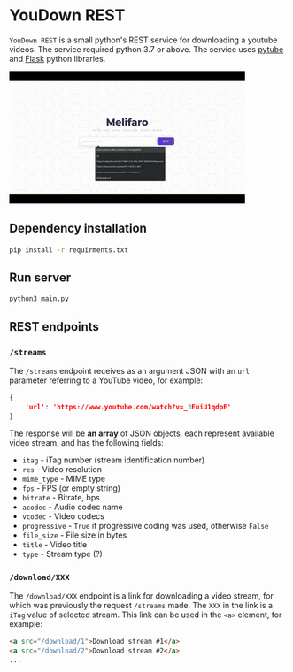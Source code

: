 # YouDown REST

`YouDown REST` is a small python's REST service for downloading a youtube videos. The service required python 3.7 or above. The service uses [pytube](https://pypi.org/project/pytube/) and [Flask](https://flask.palletsprojects.com/en/2.2.x/) python libraries.

![](static/images/ytdownloader.gif)
## Dependency installation

```bash
pip install -r requirments.txt
```

## Run server

```bash
python3 main.py
```

## REST endpoints

### `/streams`

The `/streams` endpoint receives as an argument JSON with an `url` parameter referring to a YouTube video, for example:

```json
{
	'url': 'https://www.youtube.com/watch?v=_3EuiU1qdpE'
}
```

The response will be **an array** of JSON objects, each represent available video stream, and has the following fields:

- `itag` - iTag number (stream identification number)
- `res` - Video resolution
- `mime_type` - MIME type
- `fps` - FPS (or empty string)
- `bitrate` - Bitrate, bps
- `acodec` - Audio codec name
- `vcodec` - Video codecs
- `progressive` - `True` if progressive coding was used, otherwise `False`
- `file_size` - File size in bytes
- `title` - Video title
- `type` - Stream type (?)


### `/download/XXX`

The `/download/XXX` endpoint is a link for downloading a video stream, for which was previously the request `/streams` made. The `XXX` in the link is a `iTag` value of selected stream. This link can be used in the `<a>` element, for example:

```html
<a src="/download/1">Download stream #1</a>
<a src="/download/2">Download stream #2</a>
...
```

